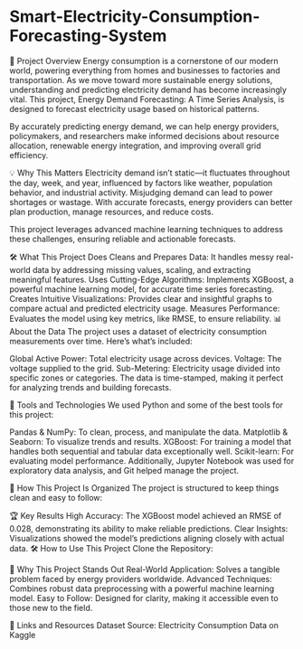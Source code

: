 # Smart-Electricity-Consumption-Forecasting-System

📘 Project Overview
Energy consumption is a cornerstone of our modern world, powering everything from homes and businesses to factories and transportation. As we move toward more sustainable energy solutions, understanding and predicting electricity demand has become increasingly vital. This project, Energy Demand Forecasting: A Time Series Analysis, is designed to forecast electricity usage based on historical patterns.

By accurately predicting energy demand, we can help energy providers, policymakers, and researchers make informed decisions about resource allocation, renewable energy integration, and improving overall grid efficiency.

💡 Why This Matters
Electricity demand isn’t static—it fluctuates throughout the day, week, and year, influenced by factors like weather, population behavior, and industrial activity. Misjudging demand can lead to power shortages or wastage. With accurate forecasts, energy providers can better plan production, manage resources, and reduce costs.

This project leverages advanced machine learning techniques to address these challenges, ensuring reliable and actionable forecasts.

🛠️ What This Project Does
Cleans and Prepares Data: It handles messy real-world data by addressing missing values, scaling, and extracting meaningful features.
Uses Cutting-Edge Algorithms: Implements XGBoost, a powerful machine learning model, for accurate time series forecasting.
Creates Intuitive Visualizations: Provides clear and insightful graphs to compare actual and predicted electricity usage.
Measures Performance: Evaluates the model using key metrics, like RMSE, to ensure reliability.
📊 About the Data
The project uses a dataset of electricity consumption measurements over time. Here’s what’s included:

Global Active Power: Total electricity usage across devices.
Voltage: The voltage supplied to the grid.
Sub-Metering: Electricity usage divided into specific zones or categories.
The data is time-stamped, making it perfect for analyzing trends and building forecasts.

🚀 Tools and Technologies
We used Python and some of the best tools for this project:

Pandas & NumPy: To clean, process, and manipulate the data.
Matplotlib & Seaborn: To visualize trends and results.
XGBoost: For training a model that handles both sequential and tabular data exceptionally well.
Scikit-learn: For evaluating model performance.
Additionally, Jupyter Notebook was used for exploratory data analysis, and Git helped manage the project.

📂 How This Project Is Organized
The project is structured to keep things clean and easy to follow:

🏆 Key Results
High Accuracy: The XGBoost model achieved an RMSE of 0.028, demonstrating its ability to make reliable predictions.
Clear Insights: Visualizations showed the model’s predictions aligning closely with actual data.
🛠️ How to Use This Project
Clone the Repository:


🌟 Why This Project Stands Out
Real-World Application: Solves a tangible problem faced by energy providers worldwide.
Advanced Techniques: Combines robust data preprocessing with a powerful machine learning model.
Easy to Follow: Designed for clarity, making it accessible even to those new to the field.

🔗 Links and Resources
Dataset Source: Electricity Consumption Data on Kaggle

